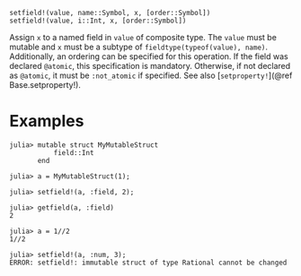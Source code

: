 ```
setfield!(value, name::Symbol, x, [order::Symbol])
setfield!(value, i::Int, x, [order::Symbol])
```

Assign `x` to a named field in `value` of composite type. The `value` must be mutable and `x` must be a subtype of `fieldtype(typeof(value), name)`. Additionally, an ordering can be specified for this operation. If the field was declared `@atomic`, this specification is mandatory. Otherwise, if not declared as `@atomic`, it must be `:not_atomic` if specified. See also [`setproperty!`](@ref Base.setproperty!).

# Examples

```jldoctest
julia> mutable struct MyMutableStruct
           field::Int
       end

julia> a = MyMutableStruct(1);

julia> setfield!(a, :field, 2);

julia> getfield(a, :field)
2

julia> a = 1//2
1//2

julia> setfield!(a, :num, 3);
ERROR: setfield!: immutable struct of type Rational cannot be changed
```
